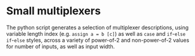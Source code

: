# Small multiplexers

The python script generates a selection of multiplexer descriptions, using variable 
length index (e.g. `assign a = b [c]`) as well as `case` and `if`-`else if`-`else` 
styles, across a variety of power-of-2 and non-power-of-2 values for number of
inputs, as well as input width.
